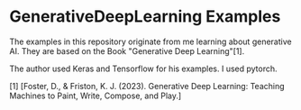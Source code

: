 # GenerativeDeepLearning Examples

The examples in this repository originate from me learning about generative AI. They are based on the Book "Generative Deep Learning"[1].

The author used Keras and Tensorflow for his examples. I used pytorch.


[1] [Foster, D., & Friston, K. J. (2023). Generative Deep Learning: Teaching Machines to Paint, Write, Compose, and Play.]
